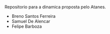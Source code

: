 Repositorio para a dinamica proposta pelo Atanes.

- Breno Santos Ferreira
- Samuel De Alencar
- Felipe Barboza
